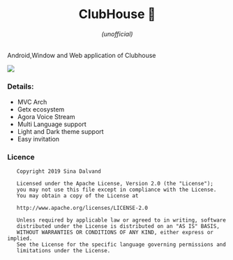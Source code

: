 <h1 align="center">ClubHouse 👋</h1>
<h6 align="center">(unofficial)</h6>

Android,Window and Web application of Clubhouse

![](https://github.com/sinadalvand/club_house/blob/master/art/intro.png)

### Details:
* MVC Arch
* Getx ecosystem
* Agora Voice Stream
* Multi Language support
* Light and Dark theme support
* Easy invitation


### Licence
```aidl
   Copyright 2019 Sina Dalvand

   Licensed under the Apache License, Version 2.0 (the "License");
   you may not use this file except in compliance with the License.
   You may obtain a copy of the License at

   http://www.apache.org/licenses/LICENSE-2.0

   Unless required by applicable law or agreed to in writing, software
   distributed under the License is distributed on an "AS IS" BASIS,
   WITHOUT WARRANTIES OR CONDITIONS OF ANY KIND, either express or implied.
   See the License for the specific language governing permissions and
   limitations under the License.
```
